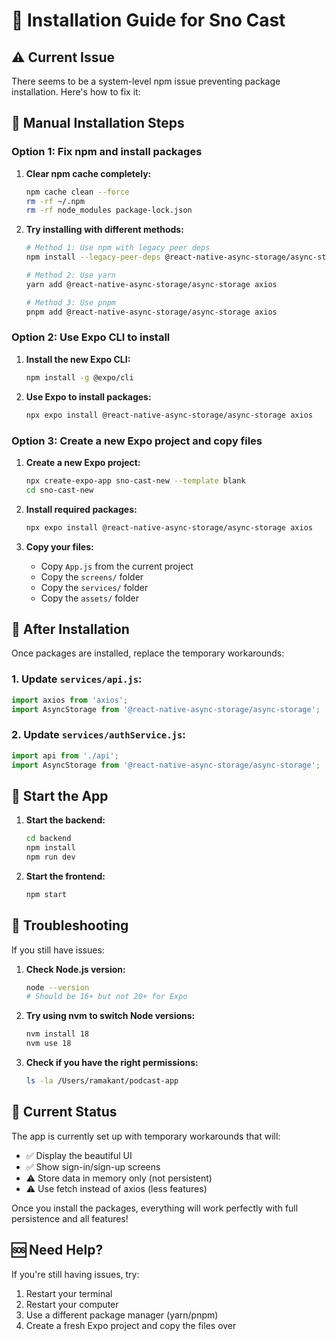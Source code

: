 # 🚀 Installation Guide for Sno Cast

## ⚠️ Current Issue
There seems to be a system-level npm issue preventing package installation. Here's how to fix it:

## 🔧 Manual Installation Steps

### Option 1: Fix npm and install packages

1. **Clear npm cache completely:**
   ```bash
   npm cache clean --force
   rm -rf ~/.npm
   rm -rf node_modules package-lock.json
   ```

2. **Try installing with different methods:**
   ```bash
   # Method 1: Use npm with legacy peer deps
   npm install --legacy-peer-deps @react-native-async-storage/async-storage axios
   
   # Method 2: Use yarn
   yarn add @react-native-async-storage/async-storage axios
   
   # Method 3: Use pnpm
   pnpm add @react-native-async-storage/async-storage axios
   ```

### Option 2: Use Expo CLI to install

1. **Install the new Expo CLI:**
   ```bash
   npm install -g @expo/cli
   ```

2. **Use Expo to install packages:**
   ```bash
   npx expo install @react-native-async-storage/async-storage axios
   ```

### Option 3: Create a new Expo project and copy files

1. **Create a new Expo project:**
   ```bash
   npx create-expo-app sno-cast-new --template blank
   cd sno-cast-new
   ```

2. **Install required packages:**
   ```bash
   npx expo install @react-native-async-storage/async-storage axios
   ```

3. **Copy your files:**
   - Copy `App.js` from the current project
   - Copy the `screens/` folder
   - Copy the `services/` folder
   - Copy the `assets/` folder

## 🔄 After Installation

Once packages are installed, replace the temporary workarounds:

### 1. Update `services/api.js`:
```javascript
import axios from 'axios';
import AsyncStorage from '@react-native-async-storage/async-storage';
```

### 2. Update `services/authService.js`:
```javascript
import api from './api';
import AsyncStorage from '@react-native-async-storage/async-storage';
```

## 🚀 Start the App

1. **Start the backend:**
   ```bash
   cd backend
   npm install
   npm run dev
   ```

2. **Start the frontend:**
   ```bash
   npm start
   ```

## 🐛 Troubleshooting

If you still have issues:

1. **Check Node.js version:**
   ```bash
   node --version
   # Should be 16+ but not 20+ for Expo
   ```

2. **Try using nvm to switch Node versions:**
   ```bash
   nvm install 18
   nvm use 18
   ```

3. **Check if you have the right permissions:**
   ```bash
   ls -la /Users/ramakant/podcast-app
   ```

## 📱 Current Status

The app is currently set up with temporary workarounds that will:
- ✅ Display the beautiful UI
- ✅ Show sign-in/sign-up screens
- ⚠️ Store data in memory only (not persistent)
- ⚠️ Use fetch instead of axios (less features)

Once you install the packages, everything will work perfectly with full persistence and all features!

## 🆘 Need Help?

If you're still having issues, try:
1. Restart your terminal
2. Restart your computer
3. Use a different package manager (yarn/pnpm)
4. Create a fresh Expo project and copy the files over
